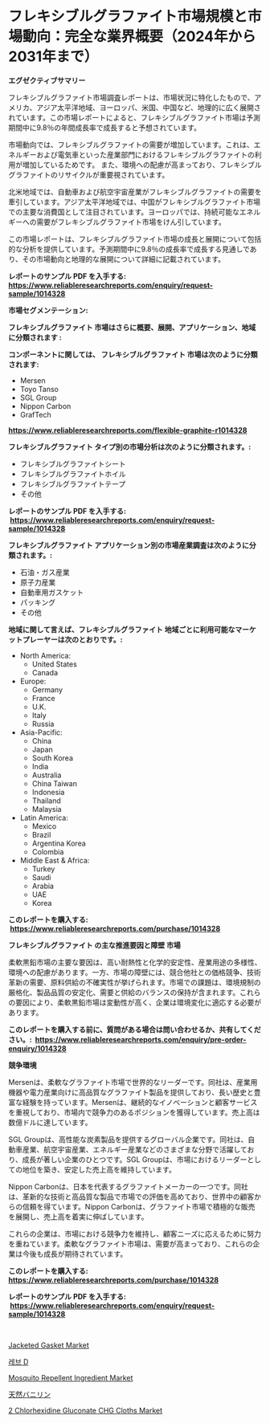 <p><h1>フレキシブルグラファイト市場規模と市場動向：完全な業界概要（2024年から2031年まで）</h1></p><p><strong>エグゼクティブサマリー</strong></p>
<p><p>フレキシブルグラファイト市場調査レポートは、市場状況に特化したもので、アメリカ、アジア太平洋地域、ヨーロッパ、米国、中国など、地理的に広く展開されています。この市場レポートによると、フレキシブルグラファイト市場は予測期間中に9.8％の年間成長率で成長すると予想されています。</p><p>市場動向では、フレキシブルグラファイトの需要が増加しています。これは、エネルギーおよび電気車といった産業部門におけるフレキシブルグラファイトの利用が増加しているためです。 また、環境への配慮が高まっており、フレキシブルグラファイトのリサイクルが重要視されています。</p><p>北米地域では、自動車および航空宇宙産業がフレキシブルグラファイトの需要を牽引しています。アジア太平洋地域では、中国がフレキシブルグラファイト市場での主要な消費国として注目されています。ヨーロッパでは、持続可能なエネルギーへの需要がフレキシブルグラファイト市場をけん引しています。</p><p>この市場レポートは、フレキシブルグラファイト市場の成長と展開について包括的な分析を提供しています。予測期間中に9.8％の成長率で成長する見通しであり、その市場動向と地理的な展開について詳細に記載されています。</p></p>
<p><strong>レポートのサンプル PDF を入手する: <a href="https://www.reliableresearchreports.com/enquiry/request-sample/1014328">https://www.reliableresearchreports.com/enquiry/request-sample/1014328</a></strong></p>
<p><strong>市場セグメンテーション:</strong></p>
<p><strong> フレキシブルグラファイト 市場はさらに概要、展開、アプリケーション、地域に分類されます :</strong></p>
<p><strong>コンポーネントに関しては、 フレキシブルグラファイト 市場は次のように分類されます: &nbsp;</strong></p>
<p><ul><li>Mersen</li><li>Toyo Tanso</li><li>SGL Group</li><li>Nippon Carbon</li><li>GrafTech</li></ul></p>
<p><strong><a href="https://www.reliableresearchreports.com/flexible-graphite-r1014328">https://www.reliableresearchreports.com/flexible-graphite-r1014328</a></strong></p>
<p><strong> フレキシブルグラファイト タイプ別の市場分析は次のように分類されます。:</strong></p>
<p><ul><li>フレキシブルグラファイトシート</li><li>フレキシブルグラファイトホイル</li><li>フレキシブルグラファイトテープ</li><li>その他</li></ul></p>
<p><strong>レポートのサンプル PDF を入手する: &nbsp;<a href="https://www.reliableresearchreports.com/enquiry/request-sample/1014328">https://www.reliableresearchreports.com/enquiry/request-sample/1014328</a></strong></p>
<p><strong> フレキシブルグラファイト アプリケーション別の市場産業調査は次のように分類されます。:</strong></p>
<p><ul><li>石油・ガス産業</li><li>原子力産業</li><li>自動車用ガスケット</li><li>パッキング</li><li>その他</li></ul></p>
<p><strong>地域に関して言えば、フレキシブルグラファイト 地域ごとに利用可能なマーケットプレーヤーは次のとおりです。:</strong></p>
<p><ul>
    <li>
        North America:
        <ul>
            <li>United States</li>
            <li>Canada</li>
        </ul>
    </li>
    <li>
        Europe:
        <ul>
            <li>Germany</li>
            <li>France</li>
            <li>U.K.</li>
            <li>Italy</li>
            <li>Russia</li>
        </ul>
    </li>
    <li>
        Asia-Pacific:
        <ul>
            <li>China</li>
            <li>Japan</li>
            <li>South Korea</li>
            <li>India</li>
            <li>Australia</li>
            <li>China Taiwan</li>
            <li>Indonesia</li>
            <li>Thailand</li>
            <li>Malaysia</li>
        </ul>
    </li>
    <li>
        Latin America:
        <ul>
            <li>Mexico</li>
            <li>Brazil</li>
            <li>Argentina Korea</li>
            <li>Colombia</li>
        </ul>
    </li>
    <li>
        Middle East & Africa:
        <ul>
            <li>Turkey</li>
            <li>Saudi</li>
            <li>Arabia</li>
            <li>UAE</li>
            <li>Korea</li>
        </ul>
    </li>
    </ul></p>
<p><strong>このレポートを購入する: &nbsp;<a href="https://www.reliableresearchreports.com/purchase/1014328">https://www.reliableresearchreports.com/purchase/1014328</a></strong></p>
<p><strong>フレキシブルグラファイト の主な推進要因と障壁 市場</strong></p>
<p><p>柔軟黒鉛市場の主要な要因は、高い耐熱性と化学的安定性、産業用途の多様性、環境への配慮があります。一方、市場の障壁には、競合他社との価格競争、技術革新の需要、原料供給の不確実性が挙げられます。市場での課題は、環境規制の厳格化、製品品質の安定化、需要と供給のバランスの保持が含まれます。これらの要因により、柔軟黒鉛市場は変動性が高く、企業は環境変化に適応する必要があります。</p></p>
<p><strong>このレポートを購入する前に、質問がある場合は問い合わせるか、共有してください。:&nbsp; <a href="https://www.reliableresearchreports.com/enquiry/pre-order-enquiry/1014328">https://www.reliableresearchreports.com/enquiry/pre-order-enquiry/1014328</a></strong></p>
<p><strong>競争環境</strong></p>
<p><p>Mersenは、柔軟なグラファイト市場で世界的なリーダーです。同社は、産業用機器や電力産業向けに高品質なグラファイト製品を提供しており、長い歴史と豊富な経験を持っています。Mersenは、継続的なイノベーションと顧客サービスを重視しており、市場内で競争力のあるポジションを獲得しています。売上高は数億ドルに達しています。</p><p>SGL Groupは、高性能な炭素製品を提供するグローバル企業です。同社は、自動車産業、航空宇宙産業、エネルギー産業などのさまざまな分野で活躍しており、成長が著しい企業のひとつです。SGL Groupは、市場におけるリーダーとしての地位を築き、安定した売上高を維持しています。</p><p>Nippon Carbonは、日本を代表するグラファイトメーカーの一つです。同社は、革新的な技術と高品質な製品で市場での評価を高めており、世界中の顧客からの信頼を得ています。Nippon Carbonは、グラファイト市場で積極的な販売を展開し、売上高を着実に伸ばしています。</p><p>これらの企業は、市場における競争力を維持し、顧客ニーズに応えるために努力を重ねています。柔軟なグラファイト市場は、需要が高まっており、これらの企業は今後も成長が期待されています。</p></p>
<p><strong>このレポートを購入する: &nbsp; <a href="https://www.reliableresearchreports.com/purchase/1014328">https://www.reliableresearchreports.com/purchase/1014328</a></strong></p>
<p><strong>レポートのサンプル PDF を入手する: &nbsp;<a href="https://www.reliableresearchreports.com/enquiry/request-sample/1014328">https://www.reliableresearchreports.com/enquiry/request-sample/1014328</a></strong><strong></strong></p>
<p>&nbsp;</p>
<p><p><a href="https://issuu.com/reportprime-2/docs/jacketed-gasket-market-size-2030.pptx">Jacketed Gasket Market</a></p><p><a href="https://medium.com/@cierrahayes645/reb-d-%EC%8B%9C%EC%9E%A5-%EA%B7%9C%EB%AA%A8-cagr-%ED%8A%B8%EB%A0%8C%EB%93%9C-2024-2030-ba8cdb9eee22">레브 D</a></p><p><a href="https://issuu.com/reportprime-2/docs/mosquito-repellent-ingredient-market-size-2030.ppt">Mosquito Repellent Ingredient Market</a></p><p><a href="https://github.com/AaronVargas43/Market-Research-Report-List-1/blob/main/228941423858.md">天然バニリン</a></p><p><a href="https://github.com/gdfhhhj/Market-Research-Report-List-4/blob/main/2-chlorhexidine-gluconate-chg-cloths-market.md">2 Chlorhexidine Gluconate CHG Cloths Market</a></p></p>